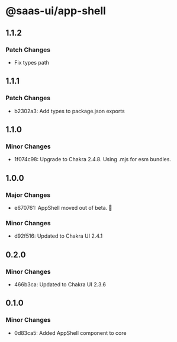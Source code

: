 # @saas-ui/app-shell

## 1.1.2

### Patch Changes

- Fix types path

## 1.1.1

### Patch Changes

- b2302a3: Add types to package.json exports

## 1.1.0

### Minor Changes

- 1f074c98: Upgrade to Chakra 2.4.8. Using .mjs for esm bundles.

## 1.0.0

### Major Changes

- e670761: AppShell moved out of beta. 🥳

### Minor Changes

- d92f516: Updated to Chakra UI 2.4.1

## 0.2.0

### Minor Changes

- 466b3ca: Updated to Chakra UI 2.3.6

## 0.1.0

### Minor Changes

- 0d83ca5: Added AppShell component to core
